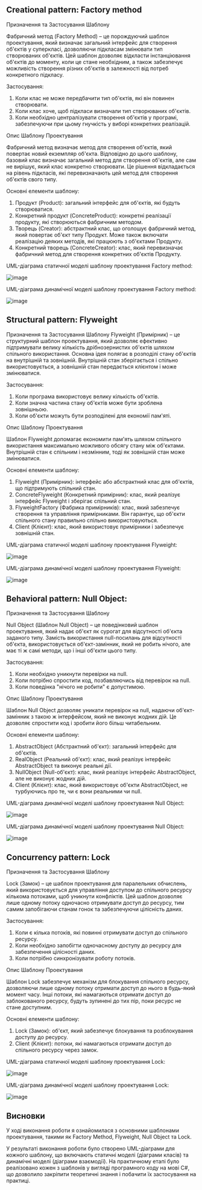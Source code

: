 ## Creational pattern: Factory method

Призначення та Застосування Шаблону

Фабричний метод (Factory Method) – це порождуючий шаблон проектування, який визначає загальний інтерфейс для створення об'єктів у суперкласі, дозволяючи підкласам змінювати тип створюваних об'єктів. Цей шаблон дозволяє відкласти інстанціювання об'єктів до моменту, коли це стане необхідним, а також забезпечує можливість створення різних об'єктів в залежності від потреб конкретного підкласу.

Застосування:

1.	Коли клас не може передбачити тип об'єктів, які він повинен створювати.
2.	Коли клас хоче, щоб підкласи визначали тип створюваних об'єктів.
3.	Коли необхідно централізувати створення об'єктів у програмі, забезпечуючи при цьому гнучкість у виборі конкретних реалізацій.
   
Опис Шаблону Проектування

Фабричний метод визначає метод для створення об'єктів, який повертає новий екземпляр об'єкта. Відповідно до цього шаблону, базовий клас визначає загальний метод для створення об'єктів, але сам не вирішує, який клас конкретно створювати. Це рішення відкладається на рівень підкласів, які перевизначають цей метод для створення об'єктів свого типу.

Основні елементи шаблону:

1.	Продукт (Product): загальний інтерфейс для об'єктів, які будуть створюватися.
2.	Конкретний продукт (ConcreteProduct): конкретні реалізації продукту, які створюються фабричним методом.
3.	Творець (Creator): абстрактний клас, що оголошує фабричний метод, який повертає об'єкт типу Продукт. Може також включати реалізацію деяких методів, які працюють з об'єктами Продукту.
4.	Конкретний творець (ConcreteCreator): клас, який перевизначає фабричний метод для створення конкретних об'єктів Продукту.

UML-діаграма статичної моделі шаблону проектування Factory method:

![image](https://github.com/AnnaSorokina20/.Net_RGR/assets/149331565/7ec17602-1cba-4d74-8d14-6e61cbc01e75)

UML-діаграма динамічної моделі шаблону проектування Factory method:

![image](https://github.com/AnnaSorokina20/.Net_RGR/assets/149331565/801f7c53-e04d-48cd-91e1-cf65de9ac14b)

## Structural pattern: Flyweight

Призначення та Застосування Шаблону
Flyweight (Примірник) – це структурний шаблон проектування, який дозволяє ефективно підтримувати велику кількість дрібнозернистих об'єктів шляхом спільного використання. Основна ідея полягає в розподілі стану об'єктів на внутрішній та зовнішній. Внутрішній стан зберігається і спільно використовується, а зовнішній стан передається клієнтом і може змінюватися.

Застосування:

1.	Коли програма використовує велику кількість об'єктів.
2.	Коли значна частина стану об'єктів може бути зроблена зовнішньою.
3.	Коли об'єкти можуть бути розподілені для економії пам'яті.

Опис Шаблону Проектування

Шаблон Flyweight допомагає економити пам'ять шляхом спільного використання максимально можливого обсягу стану між об'єктами. Внутрішній стан є спільним і незмінним, тоді як зовнішній стан може змінюватися.

Основні елементи шаблону:

1.	Flyweight (Примірник): інтерфейс або абстрактний клас для об'єктів, що підтримують спільний стан.
2.	ConcreteFlyweight (Конкретний примірник): клас, який реалізує інтерфейс Flyweight і зберігає спільний стан.
3.	FlyweightFactory (Фабрика примірників): клас, який забезпечує створення та управління примірниками. Він гарантує, що об'єкти спільного стану правильно спільно використовуються.
4.	Client (Клієнт): клас, який використовує примірники і забезпечує зовнішній стан.

UML-діаграма статичної моделі шаблону проектування Flyweight:

![image](https://github.com/AnnaSorokina20/.Net_RGR/assets/149331565/7cf1dd06-5d8a-44ba-b52c-43d7928a15da)

UML-діаграма динамічної моделі шаблону проектування Flyweight:

![image](https://github.com/AnnaSorokina20/.Net_RGR/assets/149331565/3dcbbc76-a52f-4466-974b-a08f45ed8db9)

## Behavioral pattern: Null Object:

Призначення та Застосування Шаблону

Null Object (Шаблон Null Object) – це поведінковий шаблон проектування, який надає об'єкт як сурогат для відсутності об'єкта заданого типу. Замість використання null-посилань для відсутності об'єкта, використовується об'єкт-замінник, який не робить нічого, але має ті ж самі методи, що і інші об'єкти цього типу.

Застосування:

1.	Коли необхідно уникнути перевірки на null.
2.	Коли потрібно спростити код, позбавляючись від перевірок на null.
3.	Коли поведінка "нічого не робити" є допустимою.

Опис Шаблону Проектування

Шаблон Null Object дозволяє уникати перевірок на null, надаючи об'єкт-замінник з такою ж інтерфейсом, який не виконує жодних дій. Це дозволяє спростити код і зробити його більш читабельним.

Основні елементи шаблону:

1.	AbstractObject (Абстрактний об'єкт): загальний інтерфейс для об'єктів.
2.	RealObject (Реальний об'єкт): клас, який реалізує інтерфейс AbstractObject та виконує реальні дії.
3.	NullObject (Null-об'єкт): клас, який реалізує інтерфейс AbstractObject, але не виконує жодних дій.
4.	Client (Клієнт): клас, який використовує об'єкти AbstractObject, не турбуючись про те, чи є вони реальними чи null.

UML-діаграма динамічної моделі шаблону проектування Null Object: 

![image](https://github.com/AnnaSorokina20/.Net_RGR/assets/149331565/2821f4a3-7244-42b3-9618-463aff690afc)

UML-діаграма динамічної моделі шаблону проектування Null Object:

![image](https://github.com/AnnaSorokina20/.Net_RGR/assets/149331565/deedcca4-139d-40cf-95f0-570ca9013a04)

## Concurrency pattern: Lock

Призначення та Застосування Шаблону

Lock (Замок) – це шаблон проектування для паралельних обчислень, який використовується для управління доступом до спільного ресурсу кількома потоками, щоб уникнути конфліктів. Цей шаблон дозволяє лише одному потоку одночасно отримувати доступ до ресурсу, тим самим запобігаючи станам гонок та забезпечуючи цілісність даних.

Застосування:

1.	Коли є кілька потоків, які повинні отримувати доступ до спільного ресурсу.
2.	Коли необхідно запобігти одночасному доступу до ресурсу для забезпечення цілісності даних.
3.	Коли потрібно синхронізувати роботу потоків.
   
Опис Шаблону Проектування

Шаблон Lock забезпечує механізм для блокування спільного ресурсу, дозволяючи лише одному потоку отримати доступ до нього в будь-який момент часу. Інші потоки, які намагаються отримати доступ до заблокованого ресурсу, будуть зупинені до тих пір, поки ресурс не стане доступним.

Основні елементи шаблону:

1.	Lock (Замок): об'єкт, який забезпечує блокування та розблокування доступу до ресурсу.
2.	Client (Клієнт): потоки, які намагаються отримати доступ до спільного ресурсу через замок.

UML-діаграма статичної моделі шаблону проектування Lock:

![image](https://github.com/AnnaSorokina20/.Net_RGR/assets/149331565/0fbe6dd5-567b-4c0a-a990-c8426864e9f7)

UML-діаграма динамічної моделі шаблону проектування Lock:

![image](https://github.com/AnnaSorokina20/.Net_RGR/assets/149331565/f234868b-7252-4c40-926e-f469adfd968c)

## Висновки

У ході виконання роботи я ознайомилася з основними шаблонами проектування, такими як Factory Method, Flyweight, Null Object та Lock.

У результаті виконання роботи було створено UML-діаграми для кожного шаблону, що включають статичні моделі (діаграми класів) та динамічні моделі (діаграми взаємодії). На практичному етапі було реалізовано кожен з шаблонів у вигляді програмного коду на мові C#, що дозволило закріпити теоретичні знання і побачити їх застосування на практиці. 

